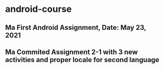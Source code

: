# android-course

## Ma First Android Assignment, Date: May 23, 2021

## Ma Commited Assignment 2-1 with 3 new activities and proper locale for second language
